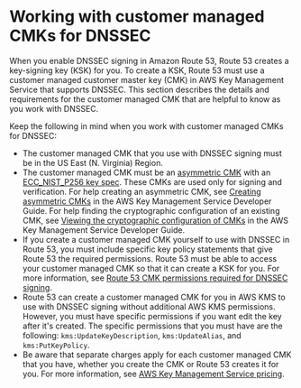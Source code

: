 # Working with customer managed CMKs for DNSSEC<a name="dns-configuring-dnssec-cmk-requirements"></a>

When you enable DNSSEC signing in Amazon Route 53, Route 53 creates a key\-signing key \(KSK\) for you\. To create a KSK, Route 53 must use a customer managed customer master key \(CMK\) in AWS Key Management Service that supports DNSSEC\. This section describes the details and requirements for the customer managed CMK that are helpful to know as you work with DNSSEC\.

Keep the following in mind when you work with customer managed CMKs for DNSSEC:
+ The customer managed CMK that you use with DNSSEC signing must be in the US East \(N\. Virginia\) Region\. 
+ The customer managed CMK must be an [asymmetric CMK](https://docs.aws.amazon.com/kms/latest/developerguide/symm-asymm-concepts.html#asymmetric-cmks) with an [ECC\_NIST\_P256 key spec](https://docs.aws.amazon.com/kms/latest/developerguide/symm-asymm-choose.html#key-spec-ecc)\. These CMKs are used only for signing and verification\. For help creating an asymmetric CMK, see [Creating asymmetric CMKs](https://docs.aws.amazon.com/kms/latest/developerguide/create-keys.html#create-asymmetric-cmk) in the AWS Key Management Service Developer Guide\. For help finding the cryptographic configuration of an existing CMK, see [Viewing the cryptographic configuration of CMKs](https://docs.aws.amazon.com/kms/latest/developerguide/symm-asymm-crypto-config.html) in the AWS Key Management Service Developer Guide\.
+ If you create a customer managed CMK yourself to use with DNSSEC in Route 53, you must include specific key policy statements that give Route 53 the required permissions\. Route 53 must be able to access your customer managed CMK so that it can create a KSK for you\. For more information, see [Route 53 CMK permissions required for DNSSEC signing](access-control-managing-permissions.md#KMS-key-policy-for-DNSSEC)\.
+ Route 53 can create a customer managed CMK for you in AWS KMS to use with DNSSEC signing without additional AWS KMS permissions\. However, you must have specific permissions if you want edit the key after it's created\. The specific permissions that you must have are the following: `kms:UpdateKeyDescription`, `kms:UpdateAlias`, and `kms:PutKeyPolicy`\.
+ Be aware that separate charges apply for each customer managed CMK that you have, whether you create the CMK or Route 53 creates it for you\. For more information, see [AWS Key Management Service pricing](https://aws.amazon.com/kms/pricing/)\.